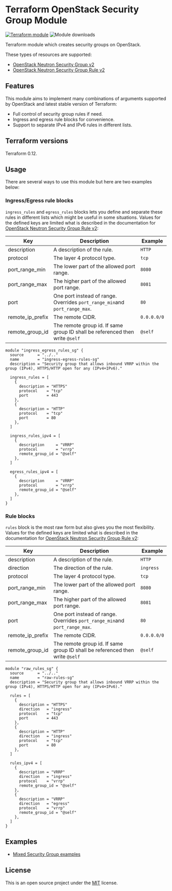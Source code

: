 # Terraform OpenStack Security Group Module

[![Terraform module](https://img.shields.io/badge/dynamic/json.svg?url=https://registry.terraform.io/v1/modules/haxorof/security-group/openstack&label=haxorof/security-group/openstack&query=$.version&color=blue)](https://registry.terraform.io/modules/haxorof/security-group/openstack)
![Module downloads](https://img.shields.io/badge/dynamic/json.svg?url=https://registry.terraform.io/v1/modules/haxorof/security-group/openstack&label=downloads&query=$.downloads&color=green)

Terraform module which creates security groups on OpenStack.

These types of resources are supported:

* [OpenStack Neutron Security Group v2](https://www.terraform.io/docs/providers/openstack/r/networking_secgroup_v2.html)
* [OpenStack Neutron Security Group Rule v2](https://www.terraform.io/docs/providers/openstack/r/networking_secgroup_rule_v2.html)

## Features

This module aims to implement many combinations of arguments supported by OpenStack and latest stable version of Terraform:

* Full control of security group rules if need.
* Ingress and egress rule blocks for convenience.
* Support to separate IPv4 and IPv6 rules in different lists.

## Terraform versions

Terraform 0.12.

## Usage

There are several ways to use this module but here are two examples below:

### Ingress/Egress rule blocks

`ingress_rules` and `egress_rules` blocks lets you define and separate these rules in different lists which might be useful in some situations. Values for the defined keys are limited what is described in the documentation for [OpenStack Neutron Security Group Rule v2](https://www.terraform.io/docs/providers/openstack/r/networking_secgroup_rule_v2.html):

| Key | Description | Example |
| --- | --- | ---|
| description | A description of the rule. | `HTTP` |
| protocol | The layer 4 protocol type. | `tcp` |
| port_range_min | The lower part of the allowed port range. | `8080` |
| port_range_max | The higher part of the allowed port range. | `8081` |
| port | One port instead of range. Overrides `port_range_min`and `port_range_max`. | `80` |
| remote_ip_prefix | The remote CIDR. | `0.0.0.0/0` |
| remote_group_id | The remote group id. If same group ID shall be referenced then write `@self` | `@self` |

```hcl
module "ingress_egress_rules_sg" {
  source      = "../.."
  name        = "ingress-egress-rules-sg"
  description = "Security group that allows inbound VRRP within the group (IPv4), HTTPS/HTTP open for any (IPv4+IPv6)."

  ingress_rules = [
    {
      description = "HTTPS"
      protocol    = "tcp"
      port        = 443
    },
    {
      description = "HTTP"
      protocol    = "tcp"
      port        = 80
    },
  ]

  ingress_rules_ipv4 = [
    {
      description     = "VRRP"
      protocol        = "vrrp"
      remote_group_id = "@self"
    },
  ]

  egress_rules_ipv4 = [
    {
      description     = "VRRP"
      protocol        = "vrrp"
      remote_group_id = "@self"
    },
  ]
}
```

### Rule blocks

`rules` block is the most raw form but also gives you the most flexibility. Values for the defined keys are limited what is described in the documentation for [OpenStack Neutron Security Group Rule v2](https://www.terraform.io/docs/providers/openstack/r/networking_secgroup_rule_v2.html):

| Key | Description | Example |
| --- | --- | ---|
| description | A description of the rule. | `HTTP` |
| direction | The direction of the rule. | `ingress` |
| protocol | The layer 4 protocol type. | `tcp` |
| port_range_min | The lower part of the allowed port range. | `8080` |
| port_range_max | The higher part of the allowed port range. | `8081` |
| port | One port instead of range. Overrides `port_range_min`and `port_range_max`. | `80` |
| remote_ip_prefix | The remote CIDR. | `0.0.0.0/0` |
| remote_group_id | The remote group id. If same group ID shall be referenced then write `@self` | `@self` |

```hcl
module "raw_rules_sg" {
  source      = "../.."
  name        = "raw-rules-sg"
  description = "Security group that allows inbound VRRP within the group (IPv4), HTTPS/HTTP open for any (IPv4+IPv6)."

  rules = [
    {
      description = "HTTPS"
      direction   = "ingress"
      protocol    = "tcp"
      port        = 443
    },
    {
      description = "HTTP"
      direction   = "ingress"
      protocol    = "tcp"
      port        = 80
    },
  ]

  rules_ipv4 = [
    {
      description = "VRRP"
      direction   = "ingress"
      protocol    = "vrrp"
      remote_group_id = "@self"
    },
    {
      description = "VRRP"
      direction   = "egress"
      protocol    = "vrrp"
      remote_group_id = "@self"
    },
  ]
}
```

## Examples

* [Mixed Security Group examples](https://github.com/haxorof/terraform-openstack-security-group/blob/master/examples/mixed)

## License

This is an open source project under the [MIT](https://github.com/haxorof/terraform-openstack-security-group/blob/master/LICENSE) license.
